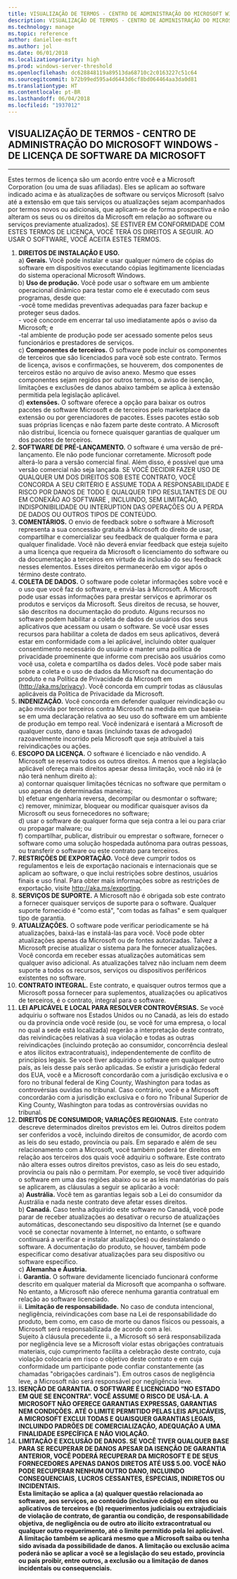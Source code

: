 ```yaml
---
title: VISUALIZAÇÃO DE TERMOS - CENTRO DE ADMINISTRAÇÃO DO MICROSOFT WINDOWS - DE LICENÇA DE SOFTWARE DA MICROSOFT
description: VISUALIZAÇÃO DE TERMOS - CENTRO DE ADMINISTRAÇÃO DO MICROSOFT WINDOWS - DE LICENÇA DE SOFTWARE DA MICROSOFT
ms.technology: manage
ms.topic: reference
author: daniellee-msft
ms.author: jol
ms.date: 06/01/2018
ms.localizationpriority: high
ms.prod: windows-server-threshold
ms.openlocfilehash: dc628848119a89513da68710c2c0163227c51c64
ms.sourcegitcommit: b72b99ed595a4d6443d6cf8bd064464aa3da0d81
ms.translationtype: HT
ms.contentlocale: pt-BR
ms.lasthandoff: 06/04/2018
ms.locfileid: "1937012"
---
```

## <a name="microsoft-software-license-terms---microsoft-windows-admin-center---preview"></a>VISUALIZAÇÃO DE TERMOS - CENTRO DE ADMINISTRAÇÃO DO MICROSOFT WINDOWS - DE LICENÇA DE SOFTWARE DA MICROSOFT
________________________________________

Estes termos de licença são um acordo entre você e a Microsoft Corporation (ou uma de suas afiliadas). Eles se aplicam ao software indicado acima e às atualizações de software ou serviços Microsoft (salvo até a extensão em que tais serviços ou atualizações sejam acompanhados por termos novos ou adicionais, que aplicam-se de forma prospectiva e não alteram os seus ou os direitos da Microsoft em relação ao software ou serviços previamente atualizados). SE ESTIVER EM CONFORMIDADE COM ESTES TERMOS DE LICENÇA, VOCÊ TERÁ OS DIREITOS A SEGUIR. AO USAR O SOFTWARE, VOCÊ ACEITA ESTES TERMOS.

1. **DIREITOS DE INSTALAÇÃO E USO.**  
    a) **Gerais.** Você pode instalar e usar qualquer número de cópias do software em dispositivos executando cópias legitimamente licenciadas do sistema operacional Microsoft Windows.  
    b) **Uso de produção.** Você pode usar o software em um ambiente operacional dinâmico para testar como ele é executado com seus programas, desde que:  
        -você tome medidas preventivas adequadas para fazer backup e proteger seus dados.  
        - você concorde em encerrar tal uso imediatamente após o aviso da Microsoft; e  
        -tal ambiente de produção pode ser acessado somente pelos seus funcionários e prestadores de serviços.  
    c) **Componentes de terceiros.** O software pode incluir os componentes de terceiros que são licenciados para você sob este contrato. Termos de licença, avisos e confirmações, se houverem, dos componentes de terceiros estão no arquivo de aviso anexo. Mesmo que esses componentes sejam regidos por outros termos, o aviso de isenção, limitações e exclusões de danos abaixo também se aplica à extensão permitida pela legislação aplicável.  
    d) **extensões.** O software oferece a opção para baixar os outros pacotes de software Microsoft e de terceiros pelo marketplace da extensão ou por gerenciadores de pacotes. Esses pacotes estão sob suas próprias licenças e não fazem parte deste contrato. A Microsoft não distribui, licencia ou fornece quaisquer garantias de qualquer um dos pacotes de terceiros.  
2. **SOFTWARE DE PRÉ-LANÇAMENTO.** O software é uma versão de pré-lançamento. Ele não pode funcionar corretamente. Microsoft pode alterá-lo para a versão comercial final. Além disso, é possível que uma versão comercial não seja lançada. SE VOCÊ DECIDIR FAZER USO DE QUALQUER UM DOS DIREITOS SOB ESTE CONTRATO, VOCÊ CONCORDA A SEU CRITÉRIO E ASSUME TODA A RESPONSABILIDADE E RISCO POR DANOS DE TODO E QUALQUER TIPO RESULTANTES DE OU EM CONEXÃO AO SOFTWARE , INCLUINDO, SEM LIMITAÇÃO, INDISPONIBILIDADE OU INTERUPTION DAS OPERAÇÕES OU A PERDA DE DADOS OU OUTROS TIPOS DE CONTEÚDO.
3. **COMENTÁRIOS.** O envio de feedback sobre o software à Microsoft representa a sua concessão gratuita à Microsoft do direito de usar, compartilhar e comercializar seu feedback de qualquer forma e para qualquer finalidade. Você não deverá enviar feedback que esteja sujeito a uma licença que requeira da Microsoft o licenciamento do software ou da documentação a terceiros em virtude da inclusão do seu feedback nesses elementos.  Esses direitos permanecerão em vigor após o término deste contrato.
4. **COLETA DE DADOS.** O software pode coletar informações sobre você e o uso que você faz do software, e enviá-las à Microsoft. A Microsoft pode usar essas informações para prestar serviços e aprimorar os produtos e serviços da Microsoft. Seus direitos de recusa, se houver, são descritos na documentação do produto. Alguns recursos no software podem habilitar a coleta de dados de usuários dos seus aplicativos que acessam ou usam o software. Se você usar esses recursos para habilitar a coleta de dados em seus aplicativos, deverá estar em conformidade com a lei aplicável, incluindo obter qualquer consentimento necessário do usuário e manter uma política de privacidade proeminente que informe com precisão aos usuários como você usa, coleta e compartilha os dados deles. Você pode saber mais sobre a coleta e o uso de dados da Microsoft na documentação do produto e na Política de Privacidade da Microsoft em (http://aka.ms/privacy). Você concorda em cumprir todas as cláusulas aplicáveis da Política de Privacidade da Microsoft.
5. **INDENIZAÇÃO.** Você concorda em defender qualquer reivindicação ou ação movida por terceiros contra Microsoft na medida em que baseia-se em uma declaração relativa ao seu uso do software em um ambiente de produção em tempo real. Você indenizará e isentará a Microsoft de qualquer custo, dano e taxas (incluindo taxas de advogado) razoavelmente incorrido pela Microsoft que seja atribuível a tais reivindicações ou ações. 
6. **ESCOPO DA LICENÇA.** O software é licenciado e não vendido. A Microsoft se reserva todos os outros direitos. A menos que a legislação aplicável ofereça mais direitos apesar dessa limitação, você não irá (e não terá nenhum direito a):  
    a) contornar quaisquer limitações técnicas no software que permitam o uso apenas de determinadas maneiras;  
    b) efetuar engenharia reversa, decompilar ou desmontar o software;  
    c) remover, minimizar, bloquear ou modificar quaisquer avisos da Microsoft ou seus fornecedores no software;  
    d) usar o software de qualquer forma que seja contra a lei ou para criar ou propagar malware; ou  
    f) compartilhar, publicar, distribuir ou emprestar o software, fornecer o software como uma solução hospedada autônoma para outras pessoas, ou transferir o software ou este contrato para terceiros.  
7. **RESTRIÇÕES DE EXPORTAÇÃO.** Você deve cumprir todos os regulamentos e leis de exportação nacionais e internacionais que se aplicam ao software, o que inclui restrições sobre destinos, usuários finais e uso final. Para obter mais informações sobre as restrições de exportação, visite http://aka.ms/exporting.
8. **SERVIÇOS DE SUPORTE.** A Microsoft não é obrigada sob este contrato a fornecer quaisquer serviços de suporte para o software. Qualquer suporte fornecido é "como está", "com todas as falhas" e sem qualquer tipo de garantia.
9. **ATUALIZAÇÕES.** O software pode verificar periodicamente se há atualizações, baixá-las e instalá-las para você. Você pode obter atualizações apenas da Microsoft ou de fontes autorizadas. Talvez a Microsoft precise atualizar o sistema para lhe fornecer atualizações. Você concorda em receber essas atualizações automáticas sem qualquer aviso adicional. As atualizações talvez não incluam nem deem suporte a todos os recursos, serviços ou dispositivos periféricos existentes no software.
10. **CONTRATO INTEGRAL.** Este contrato, e quaisquer outros termos que a Microsoft possa fornecer para suplementos, atualizações ou aplicativos de terceiros, é o contrato, integral para o software.
11. **LEI APLICÁVEL E LOCAL PARA RESOLVER CONTROVÉRSIAS.** Se você adquiriu o software nos Estados Unidos ou no Canadá, as leis do estado ou da província onde você reside (ou, se você for uma empresa, o local no qual a sede está localizada) regerão a interpretação deste contrato, das reivindicações relativas à sua violação e todas as outras reivindicações (incluindo proteção ao consumidor, concorrência desleal e atos ilícitos extracontratuais), independentemente de conflito de princípios legais. Se você tiver adquirido o software em qualquer outro país, as leis desse país serão aplicadas. Se existir a jurisdição federal dos EUA, você e a Microsoft concordarão com a jurisdição exclusiva e o foro no tribunal federal de King County, Washington para todas as controvérsias ouvidas no tribunal. Caso contrário, você e a Microsoft concordarão com a jurisdição exclusiva e o foro no Tribunal Superior de King County, Washington para todas as controvérsias ouvidas no tribunal.
12. **DIREITOS DE CONSUMIDOR; VARIAÇÕES REGIONAIS.** Este contrato descreve determinados direitos previstos em lei. Outros direitos podem ser conferidos a você, incluindo direitos de consumidor, de acordo com as leis do seu estado, província ou país. Em separado e além de seu relacionamento com a Microsoft, você também poderá ter direitos em relação aos terceiros dos quais você adquiriu o software. Este contrato não altera esses outros direitos previstos, caso as leis do seu estado, província ou país não o permitam. Por exemplo, se você tiver adquirido o software em uma das regiões abaixo ou se as leis mandatórias do país se aplicarem, as cláusulas a seguir se aplicarão a você:  
    a) **Austrália.** Você tem as garantias legais sob a Lei do consumidor da Austrália e nada neste contrato deve afetar esses direitos.  
    b) **Canadá.** Caso tenha adquirido este software no Canadá, você pode parar de receber atualizações ao desativar o recurso de atualizações automáticas, desconectando seu dispositivo da Internet (se e quando você se conectar novamente à Internet, no entanto, o software continuará a verificar e instalar atualizações) ou desinstalando o software. A documentação do produto, se houver, também pode especificar como desativar atualizações para seu dispositivo ou software específico.  
    c) **Alemanha e Áustria.**  
        i. **Garantia.** O software devidamente licenciado funcionará conforme descrito em qualquer material da Microsoft que acompanha o software. No entanto, a Microsoft não oferece nenhuma garantia contratual em relação ao software licenciado.  
        ii. **Limitação de responsabilidade.** No caso de conduta intencional, negligência, reivindicações com base na Lei de responsabilidade do produto, bem como, em caso de morte ou danos físicos ou pessoais, a Microsoft será responsabilizada de acordo com a lei.  
        Sujeito à cláusula precedente ii., a Microsoft só será responsabilizada por negligência leve se a Microsoft violar estas obrigações contratuais materiais, cujo cumprimento facilita a celebração deste contrato, cuja violação colocaria em risco o objetivo deste contrato e em cuja conformidade um participante pode confiar constantemente (as chamadas "obrigações cardinais"). Em outros casos de negligência leve, a Microsoft não será responsável por negligência leve.
13. **ISENÇÃO DE GARANTIA. O SOFTWARE É LICENCIADO “NO ESTADO EM QUE SE ENCONTRA”. VOCÊ ASSUME O RISCO DE USÁ-LA. A MICROSOFT NÃO OFERECE GARANTIAS EXPRESSAS, GARANTIAS NEM CONDIÇÕES. ATÉ O LIMITE PERMITIDO PELAS LEIS APLICÁVEIS, A MICROSOFT EXCLUI TODAS E QUAISQUER GARANTIAS LEGAIS, INCLUINDO PADRÕES DE COMERCIALIZAÇÃO, ADEQUAÇÃO A UMA FINALIDADE ESPECÍFICA E NÃO VIOLAÇÃO.**  
14. **LIMITAÇÃO E EXCLUSÃO DE DANOS. SE VOCÊ TIVER QUALQUER BASE PARA SE RECUPERAR DE DANOS APESAR DA ISENÇÃO DE GARANTIA ANTERIOR, VOCÊ PODERÁ RECUPERAR DA MICROSOFT E DE SEUS FORNECEDORES APENAS DANOS DIRETOS ATÉ US$ 5.00. VOCÊ NÃO PODE RECUPERAR NENHUM OUTRO DANO, INCLUINDO CONSEQUENCIAIS, LUCROS CESSANTES, ESPECIAIS, INDIRETOS OU INCIDENTAIS.**  
**Esta limitação se aplica a (a) qualquer questão relacionada ao software, aos serviços, ao conteúdo (inclusive código) em sites ou aplicativos de terceiros e (b) requerimentos judiciais ou extrajudiciais de violação de contrato, de garantia ou condição, de responsabilidade objetiva, de negligência ou de outro ato ilícito extracontratual ou qualquer outro requerimento, até o limite permitido pela lei aplicável.**  
**A limitação também se aplicará mesmo que a Microsoft saiba ou tenha sido avisada da possibilidade de danos. A limitação ou exclusão acima poderá não se aplicar a você se a legislação do seu estado, província ou país proibir, entre outros, a exclusão ou a limitação de danos incidentais ou consequenciais.**
